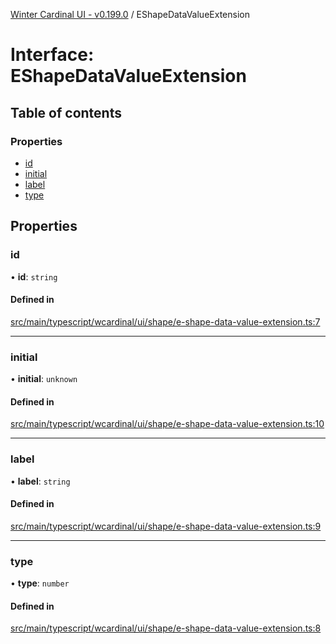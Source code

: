 [Winter Cardinal UI - v0.199.0](../index.md) / EShapeDataValueExtension

# Interface: EShapeDataValueExtension

## Table of contents

### Properties

- [id](EShapeDataValueExtension.md#id)
- [initial](EShapeDataValueExtension.md#initial)
- [label](EShapeDataValueExtension.md#label)
- [type](EShapeDataValueExtension.md#type)

## Properties

### id

• **id**: `string`

#### Defined in

[src/main/typescript/wcardinal/ui/shape/e-shape-data-value-extension.ts:7](https://github.com/winter-cardinal/winter-cardinal-ui/blob/v0.199.0/src/main/typescript/wcardinal/ui/shape/e-shape-data-value-extension.ts#L7)

___

### initial

• **initial**: `unknown`

#### Defined in

[src/main/typescript/wcardinal/ui/shape/e-shape-data-value-extension.ts:10](https://github.com/winter-cardinal/winter-cardinal-ui/blob/v0.199.0/src/main/typescript/wcardinal/ui/shape/e-shape-data-value-extension.ts#L10)

___

### label

• **label**: `string`

#### Defined in

[src/main/typescript/wcardinal/ui/shape/e-shape-data-value-extension.ts:9](https://github.com/winter-cardinal/winter-cardinal-ui/blob/v0.199.0/src/main/typescript/wcardinal/ui/shape/e-shape-data-value-extension.ts#L9)

___

### type

• **type**: `number`

#### Defined in

[src/main/typescript/wcardinal/ui/shape/e-shape-data-value-extension.ts:8](https://github.com/winter-cardinal/winter-cardinal-ui/blob/v0.199.0/src/main/typescript/wcardinal/ui/shape/e-shape-data-value-extension.ts#L8)
